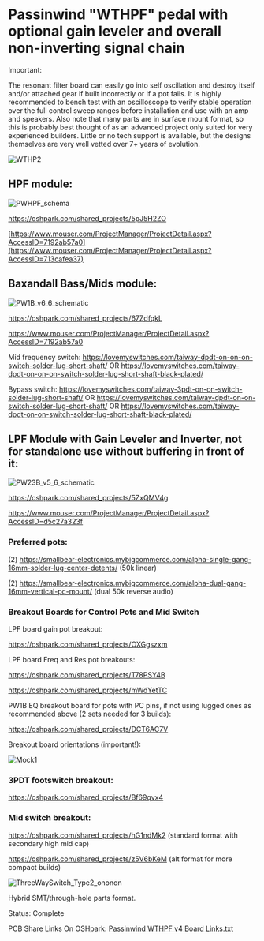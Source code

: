 # Passinwind "WTHPF" pedal with optional gain leveler and overall non-inverting signal chain

Important:

The resonant filter board can easily go into self oscillation and destroy itself and/or attached gear if built incorrectly or if a pot fails. It is highly recommended to bench test with an oscilloscope to verify stable operation over the full control sweep ranges before installation and use with an amp and speakers. Also note that many parts are in surface mount format, so this is probably best thought of as an advanced project only suited for very experienced builders. Little or no tech support is available, but the designs themselves are very well vetted over 7+ years of evolution. 



![WTHP2](https://user-images.githubusercontent.com/127763821/230929039-87084bcb-33d6-4a4a-8946-b5a6781607fe.jpg)


## HPF module:

![PWHPF_schema](https://github.com/Passinwind/PW3B-LPF/assets/127763821/71a0f864-22f7-47e4-828c-8cabbbb77b38)


https://oshpark.com/shared_projects/5pJ5H2ZO

[https://www.mouser.com/ProjectManager/ProjectDetail.aspx?AccessID=7192ab57a0](https://www.mouser.com/ProjectManager/ProjectDetail.aspx?AccessID=713cafea37)

## Baxandall Bass/Mids module:

![PW1B_v6_6_schematic](https://github.com/Passinwind/PW3B-LPF/assets/127763821/1a9de2ed-2b04-474a-b70f-3c669c745f4d)


https://oshpark.com/shared_projects/67ZdfqkL

https://www.mouser.com/ProjectManager/ProjectDetail.aspx?AccessID=7192ab57a0

Mid frequency switch:
https://lovemyswitches.com/taiway-dpdt-on-on-on-switch-solder-lug-short-shaft/
OR
https://lovemyswitches.com/taiway-dpdt-on-on-on-switch-solder-lug-short-shaft-black-plated/

Bypass switch:
https://lovemyswitches.com/taiway-3pdt-on-on-switch-solder-lug-short-shaft/
OR
https://lovemyswitches.com/taiway-dpdt-on-on-switch-solder-lug-short-shaft/
OR
https://lovemyswitches.com/taiway-dpdt-on-on-switch-solder-lug-short-shaft-black-plated/


## LPF Module with Gain Leveler and Inverter, not for standalone use without buffering in front of it:

![PW23B_v5_6_schematic](https://github.com/Passinwind/PW3B-LPF/assets/127763821/44a4d111-2e82-47e6-b3de-3db2ef88338d)

https://oshpark.com/shared_projects/5ZxQMV4g

https://www.mouser.com/ProjectManager/ProjectDetail.aspx?AccessID=d5c27a323f

### Preferred pots:

(2) https://smallbear-electronics.mybigcommerce.com/alpha-single-gang-16mm-solder-lug-center-detents/ (50k linear)

(2) https://smallbear-electronics.mybigcommerce.com/alpha-dual-gang-16mm-vertical-pc-mount/ (dual 50k reverse audio)

### Breakout Boards for Control Pots and Mid Switch

LPF board gain pot breakout:

https://oshpark.com/shared_projects/OXGgszxm

LPF board Freq and Res pot breakouts:

https://oshpark.com/shared_projects/T78PSY4B

https://oshpark.com/shared_projects/mWdYetTC

PW1B EQ breakout board for pots with PC pins, if not using lugged ones as recommended above (2 sets needed for 3 builds):

https://oshpark.com/shared_projects/DCT6AC7V

Breakout board orientations (important!):

![Mock1](https://github.com/user-attachments/assets/be9fa8b6-9011-4e1e-8545-a29777a5e56e)


### 3PDT footswitch breakout:

https://oshpark.com/shared_projects/Bf69qvx4

### Mid switch breakout:

https://oshpark.com/shared_projects/hG1ndMk2 (standard format with secondary high mid cap)

https://oshpark.com/shared_projects/z5V6bKeM (alt format for more compact builds)

![ThreeWaySwitch_Type2_ononon](https://github.com/Passinwind/PW3B-LPF/assets/127763821/2a22d718-b632-4086-8c5c-75bbfe6d7650)


Hybrid SMT/through-hole parts format.

Status: Complete


PCB Share Links On OSHpark: [Passinwind WTHPF v4 Board Links.txt](https://github.com/Passinwind/PW3B-LPF/files/12693039/Passinwind.WTHPF.v4.Board.Links.txt)
